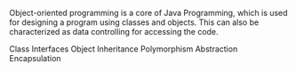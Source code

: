 Object-oriented programming is a core of Java Programming, which is used for designing a program using classes and objects. This can also be characterized as data controlling for accessing the code.

Class
Interfaces
Object
Inheritance
Polymorphism
Abstraction
Encapsulation
